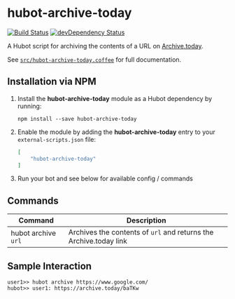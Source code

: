 # hubot-archive-today

[![Build Status](https://travis-ci.org/ClaudeBot/hubot-archive-today.svg)](https://travis-ci.org/ClaudeBot/hubot-archive-today)
[![devDependency Status](https://david-dm.org/ClaudeBot/hubot-archive-today/dev-status.svg)](https://david-dm.org/ClaudeBot/hubot-archive-today#info=devDependencies)

A Hubot script for archiving the contents of a URL on [Archive.today](http://archive.is/).

See [`src/hubot-archive-today.coffee`](src/hubot-archive-today.coffee) for full documentation.


## Installation via NPM

1. Install the __hubot-archive-today__ module as a Hubot dependency by running:

    ```
    npm install --save hubot-archive-today
    ```

2. Enable the module by adding the __hubot-archive-today__ entry to your `external-scripts.json` file:

    ```json
    [
        "hubot-archive-today"
    ]
    ```

3. Run your bot and see below for available config / commands


## Commands

Command | Description
--- | ---
hubot archive `url` | Archives the contents of `url` and returns the Archive.today link


## Sample Interaction

```
user1>> hubot archive https://www.google.com/
hubot>> user1: https://archive.today/baTKw
```
